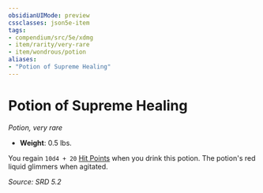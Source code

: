 ```yaml
---
obsidianUIMode: preview
cssclasses: json5e-item
tags:
- compendium/src/5e/xdmg
- item/rarity/very-rare
- item/wondrous/potion
aliases: 
- "Potion of Supreme Healing"
---
```

# Potion of Supreme Healing
*Potion, very rare*  

- **Weight**: 0.5 lbs.

You regain `10d4 + 20` [Hit Points](hit-points-xphb.md) when you drink this potion. The potion's red liquid glimmers when agitated.

*Source: SRD 5.2*